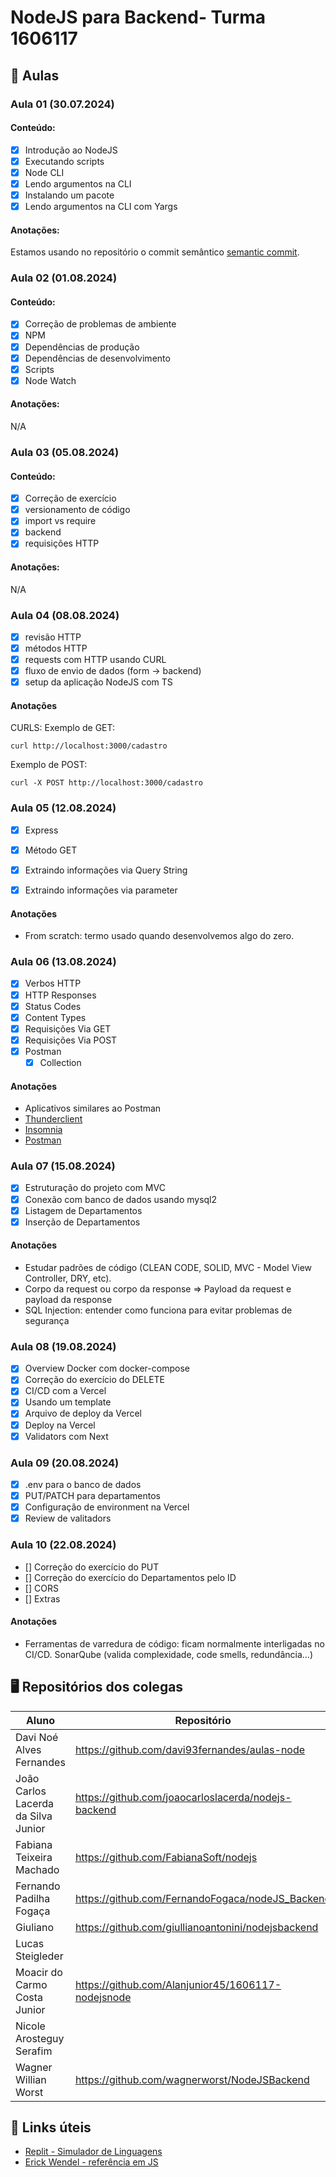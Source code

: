 # NodeJS para Backend- Turma 1606117

## 📖 Aulas

### Aula 01 (30.07.2024)

#### Conteúdo:
- [X] Introdução ao NodeJS
- [X] Executando scripts
- [X] Node CLI
- [X] Lendo argumentos na CLI
- [X] Instalando um pacote
- [X] Lendo argumentos na CLI com Yargs

#### Anotações:
Estamos usando no repositório o commit semântico [semantic commit](https://www.conventionalcommits.org/en/v1.0.0/).

### Aula 02 (01.08.2024)

#### Conteúdo:
- [X] Correção de problemas de ambiente
- [X] NPM
- [X] Dependências de produção
- [X] Dependências de desenvolvimento
- [X] Scripts
- [X] Node Watch

#### Anotações:
N/A

### Aula 03 (05.08.2024)

#### Conteúdo:
- [X] Correção de exercício
- [X] versionamento de código
- [X] import vs require
- [X] backend
- [X] requisições HTTP

#### Anotações:
N/A

### Aula 04 (08.08.2024)

- [X] revisão HTTP
- [X] métodos HTTP
- [X] requests com HTTP usando CURL
- [X] fluxo de envio de dados (form -> backend)
- [X] setup da aplicação NodeJS com TS

#### Anotações
CURLS:
Exemplo de GET:
```
curl http://localhost:3000/cadastro
```
Exemplo de POST:
```
curl -X POST http://localhost:3000/cadastro
```

### Aula 05 (12.08.2024)

- [X] Express
- [X] Método GET
- [X] Extraindo informações via Query String
- [X] Extraindo informações via parameter


#### Anotações
- From scratch: termo usado quando desenvolvemos algo do zero.

### Aula 06 (13.08.2024)

- [X] Verbos HTTP
- [X] HTTP Responses
- [X] Status Codes
- [X] Content Types
- [X] Requisições Via GET
- [X] Requisições Via POST
- [X] Postman
  - [X] Collection

#### Anotações
- Aplicativos similares ao Postman
- [Thunderclient](https://www.thunderclient.com/)
- [Insomnia](https://insomnia.rest/)
- [Postman](https://www.postman.com/)


### Aula 07 (15.08.2024)
- [X] Estruturação do projeto com MVC
- [X] Conexão com banco de dados usando mysql2
- [X] Listagem de Departamentos
- [X] Inserção de Departamentos

#### Anotações
- Estudar padrões de código (CLEAN CODE, SOLID, MVC - Model View Controller, DRY, etc).
- Corpo da request ou corpo da response => Payload da request e payload da response
- SQL Injection: entender como funciona para evitar problemas de segurança

### Aula 08 (19.08.2024)
- [X] Overview Docker com docker-compose
- [X] Correção do exercício do DELETE
- [X] CI/CD com a Vercel
- [X] Usando um template
- [X] Arquivo de deploy da Vercel
- [X] Deploy na Vercel
- [X] Validators com Next

### Aula 09 (20.08.2024)
- [X] .env para o banco de dados
- [X] PUT/PATCH para departamentos
- [X] Configuração de environment na Vercel
- [X] Review de valitadors

### Aula 10 (22.08.2024)
- [] Correção do exercício do PUT
- [] Correção do exercício do Departamentos pelo ID
- [] CORS
- [] Extras

#### Anotações
- Ferramentas de varredura de código: ficam normalmente interligadas no CI/CD. SonarQube (valida complexidade, code smells, redundância...)


## 🖥️ Repositórios dos colegas
| Aluno|Repositório|
|-|-|
Davi Noé Alves Fernandes | https://github.com/davi93fernandes/aulas-node
João Carlos Lacerda da Silva Junior | https://github.com/joaocarloslacerda/nodejs-backend
Fabiana Teixeira Machado | https://github.com/FabianaSoft/nodejs
Fernando Padilha Fogaça | https://github.com/FernandoFogaca/nodeJS_Backend
Giuliano | https://github.com/giullianoantonini/nodejsbackend
Lucas Steigleder | 
Moacir do Carmo Costa Junior | https://github.com/Alanjunior45/1606117-nodejsnode
Nicole Arosteguy Serafim | 
Wagner Willian Worst | https://github.com/wagnerworst/NodeJSBackend


## 🔗 Links úteis
- [Replit - Simulador de Linguagens](https://replit.com)
- [Erick Wendel - referência em JS](https://www.youtube.com/c/ErickWendelTreinamentos_)
